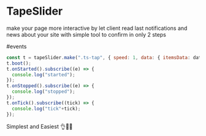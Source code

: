# TapeSlider

make your page more interactive by let client read last notifications and news about your site
with simple tool to confirm in only 2 steps

#events

```javascript
const t = tapeSlider.make(".ts-tap", { speed: 1, data: { itemsData: data } });
t.boot();
t.onStarted().subscribe((e) => {
  console.log("started");
});
t.onStopped().subscribe((e) => {
  console.log("stopped");
});
t.onTick().subscribe((tick) => {
  console.log("tick"+tick);
});
```

Simplest and Easiest 👌💖👏
